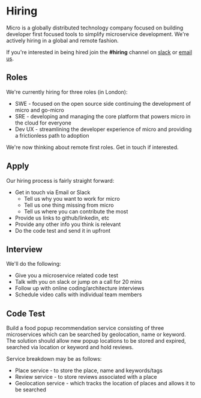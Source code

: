# Hiring

Micro is a globally distributed technology company focused on building developer first focused tools to simplify 
microservice development. We're actively hiring in a global and remote fashion.

If you're interested in being hired join the **#hiring** channel on [slack](https://micro.mu/slack/) or [email us](hello@micro.mu).

## Roles

We're currently hiring for three roles (in London):

- SWE - focused on the open source side continuing the development of micro and go-micro
- SRE - developing and managing the core platform that powers micro in the cloud for everyone
- Dev UX - streamlining the developer experience of micro and providing a frictionless path to adoption

We're now thinking about remote first roles. Get in touch if interested.

## Apply

Our hiring process is fairly straight forward:

- Get in touch via Email or Slack
  * Tell us why you want to work for micro
  * Tell us one thing missing from micro 
  * Tell us where you can contribute the most
- Provide us links to github/linkedin, etc
- Provide any other info you think is relevant
- Do the code test and send it in upfront

## Interview

We'll do the following:

- Give you a microservice related code test
- Talk with you on slack or jump on a call for 20 mins
- Follow up with online coding/architecture interviews
- Schedule video calls with individual team members

## Code Test 

Build a food popup recommendation service consisting of three microservices which can be searched by geolocation, name or keyword.
The solution should allow new popup locations to be stored and expired, searched via location or keyword and hold reviews.

Service breakdown may be as follows:

- Place service - to store the place, name and keywords/tags
- Review service - to store reviews associated with a place
- Geolocation service - which tracks the location of places and allows it to be searched
